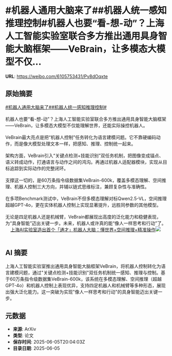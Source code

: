 # #机器人通用大脑来了##机器人统一感知推理控制#机器人也要“看-想-动”？上海人工智能实验室联合多方推出通用具身智能大脑框架——VeBrain，让多模态大模型不仅...

**URL**: https://weibo.com/6105753431/Pv8dOqxte

## 原始摘要

<a href="https://m.weibo.cn/search?containerid=231522type%3D1%26t%3D10%26q%3D%23%E6%9C%BA%E5%99%A8%E4%BA%BA%E9%80%9A%E7%94%A8%E5%A4%A7%E8%84%91%E6%9D%A5%E4%BA%86%23&amp;extparam=%23%E6%9C%BA%E5%99%A8%E4%BA%BA%E9%80%9A%E7%94%A8%E5%A4%A7%E8%84%91%E6%9D%A5%E4%BA%86%23" data-hide=""><span class="surl-text">#机器人通用大脑来了#</span></a><a href="https://m.weibo.cn/search?containerid=231522type%3D1%26t%3D10%26q%3D%23%E6%9C%BA%E5%99%A8%E4%BA%BA%E7%BB%9F%E4%B8%80%E6%84%9F%E7%9F%A5%E6%8E%A8%E7%90%86%E6%8E%A7%E5%88%B6%23&amp;extparam=%23%E6%9C%BA%E5%99%A8%E4%BA%BA%E7%BB%9F%E4%B8%80%E6%84%9F%E7%9F%A5%E6%8E%A8%E7%90%86%E6%8E%A7%E5%88%B6%23" data-hide=""><span class="surl-text">#机器人统一感知推理控制#</span></a><br><br>机器人也要“看-想-动”？上海人工智能实验室联合多方推出通用具身智能大脑框架——VeBrain，让多模态大模型不仅能理解世界，还能实际操控机器人。<br><br>VeBrain最大亮点是把“机器人控制”任务转化为语言建模问题。它不靠硬编码动作，而是像大模型处理文本一样，把感知、推理、控制统一起来。<br><br>架构方面，VeBrain引入“关键点检测+技能识别”双任务机制，把图像变成锚点、语义转成动作，打通语言与动作之间的鸿沟。再通过机器人适配器模块，实现从目标追踪到实际动作的完整闭环。<br><br>支撑这一切的，是60万条指令级数据集VeBrain-600k，覆盖多模态理解、空间推理、机器人控制三大方向，并辅以链式思维标注，兼顾复杂性与准确性。<br><br>在多项Benchmark测试中，VeBrain不但多模态理解对标Qwen2.5-VL，空间推理超越GPT-4o，更在实体机器人控制上实现显著提升，远胜同参数的其他模型。<br><br>无论是四足机器人还是机械臂，VeBrain都展现出高度的泛化能力和稳健表现，为“具身智能”迈出关键一步。未来，机器人或许真的能“像人一样思考和行动”了。 <a href="https://weibo.com/ttarticle/p/show?id=2309405174197763833957" data-hide=""><span class="url-icon"><img style="width: 1rem;height: 1rem" src="https://h5.sinaimg.cn/upload/2015/09/25/3/timeline_card_small_article_default.png" referrerpolicy="no-referrer"></span><span class="surl-text">上海AI实验室造出首个「通才」机器人大脑：懂世界+空间推理+精准操作</span></a><img style="" src="https://tvax1.sinaimg.cn/large/006Fd7o3gy1i24hi8672dj30rs0fmgpi.jpg" referrerpolicy="no-referrer"><br><br>

## AI 摘要

上海人工智能实验室推出通用具身智能大脑框架VeBrain，将机器人控制转化为语言建模问题，通过"关键点检测+技能识别"双任务机制统一感知、推理与控制。基于60万条指令级数据集VeBrain-600k，该系统在多模态理解、空间推理（超越GPT-4o）和机器人控制上表现优异，支持四足机器人和机械臂等多种形态，展现出强大泛化能力。这一突破为实现"像人一样思考和行动"的具身智能迈出关键一步。

## 元数据

- **来源**: ArXiv
- **类型**: 论文
- **保存时间**: 2025-06-05T20:04:03Z
- **目录日期**: 2025-06-05
